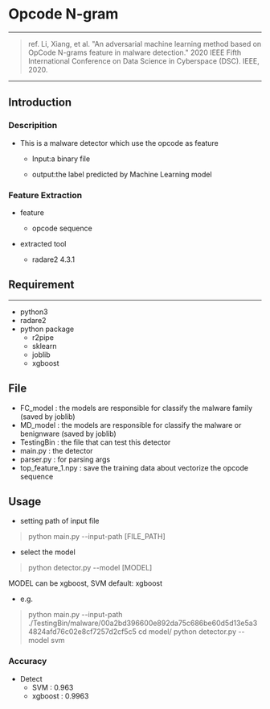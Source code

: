 # Opcode N-gram

---
>ref. Li, Xiang, et al. "An adversarial machine learning method based on OpCode N-grams feature in malware detection." 2020 IEEE Fifth International Conference on Data Science in Cyberspace (DSC). IEEE, 2020.

---
## Introduction

### Descripition

* This is a malware detector which use the opcode as feature
    
    - Input:a binary file
    
    - output:the label predicted by Machine Learning model
    
### Feature Extraction

* feature 
    - opcode sequence

* extracted tool
    
     - radare2 4.3.1

## Requirement
---
* python3
* radare2
* python package
    - r2pipe
    - sklearn
    - joblib
    - xgboost

## File
* FC_model : the models are responsible for classify the malware family (saved by joblib)
* MD_model : the models are responsible for classify the malware or benignware (saved by joblib)
* TestingBin : the file that can test this detector
* main.py : the detector
* parser.py : for parsing args
* top_feature_1.npy : save the training data about vectorize the opcode sequence

## Usage
* setting path of input file
> python main.py --input-path [FILE_PATH]

* select the model
> python detector.py --model [MODEL]

MODEL can be xgboost, SVM  default: xgboost



* e.g.
> python main.py --input-path ./TestingBin/malware/00a2bd396600e892da75c686be60d5d13e5a34824afd76c02e8cf7257d2cf5c5 
> cd model/
> python detector.py --model svm


### Accuracy
* Detect
    * SVM : 0.963
    * xgboost : 0.9963



